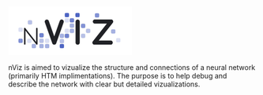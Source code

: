 ![nViz](./logo.png)

nViz is aimed to vizualize the structure and connections of a neural network (primarily HTM implimentations). The purpose is to help debug and describe the network with clear but detailed vizualizations.
